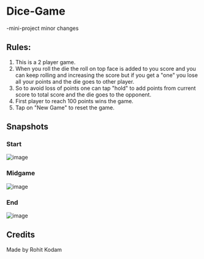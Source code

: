 # Dice-Game
-mini-project 
minor changes

## Rules:
1. This is a 2 player game.
2. When you roll the die the roll on top face is added to you score and you can keep rolling and increasing the score but if you get a "one" you lose all your points and the      die goes to other player.
3. So to avoid loss of points one can tap "hold" to add points from current score to total score and the die goes to the opponent.
4. First player to reach 100 points wins the game.
5. Tap on "New Game" to reset the game.

## Snapshots

### Start
![image](https://user-images.githubusercontent.com/74586376/115147971-1a718180-a07b-11eb-8095-ee49cae785b0.png)

### Midgame
![image](https://user-images.githubusercontent.com/74586376/115148015-54db1e80-a07b-11eb-98d7-516fdbc6ca00.png)

### End
![image](https://user-images.githubusercontent.com/74586376/115148045-79cf9180-a07b-11eb-86e1-a4ecf5152e3a.png)


## Credits
Made by Rohit Kodam


